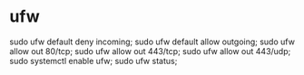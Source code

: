 # ufw

sudo ufw default deny incoming;
sudo ufw default allow outgoing;
sudo ufw allow out 80/tcp;
sudo ufw allow out 443/tcp;
sudo ufw allow out 443/udp;
sudo systemctl enable ufw;
sudo ufw status;
